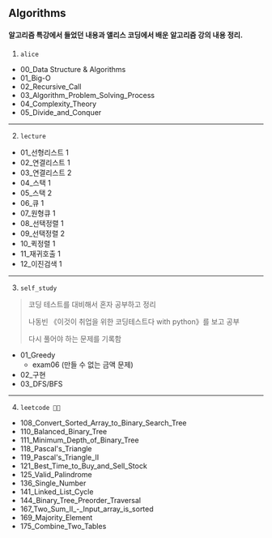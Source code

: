 ## Algorithms

#### 알고리즘 특강에서 들었던 내용과 앨리스 코딩에서 배운 알고리즘 강의 내용 정리.

1. `alice`

- 00_Data Structure & Algorithms
- 01_Big-O
- 02_Recursive_Call
- 03_Algorithm_Problem_Solving_Process
- 04_Complexity_Theory
- 05_Divide_and_Conquer

---

2. `lecture`

- 01_선형리스트 1
- 02_연결리스트 1
- 03_연결리스트 2
- 04_스택 1
- 05_스택 2
- 06_큐 1
- 07_원형큐 1
- 08_선택정렬 1
- 09_선택정렬 2
- 10_퀵정렬 1
- 11_재귀호출 1
- 12_이진검색 1

---

3. `self_study`

> 코딩 테스트를 대비해서 혼자 공부하고 정리
>
> 나동빈 《이것이 취업을 위한 코딩테스트다 with python》를 보고 공부
>
> 다시 풀어야 하는 문제를 기록함

-  01_Greedy
   - exam06 (만들 수 없는 금액 문제)
- 02_구현
- 03_DFS/BFS

---

4. `leetcode 👊👊`

- 108_Convert_Sorted_Array_to_Binary_Search_Tree
- 110_Balanced_Binary_Tree
- 111_Minimum_Depth_of_Binary_Tree
- 118_Pascal's_Triangle
- 119_Pascal's_Triangle_II
- 121_Best_Time_to_Buy_and_Sell_Stock
- 125_Valid_Palindrome
- 136_Single_Number
- 141_Linked_List_Cycle
- 144_Binary_Tree_Preorder_Traversal
- 167_Two_Sum_II_-_Input_array_is_sorted
- 169_Majority_Element
- 175_Combine_Two_Tables

